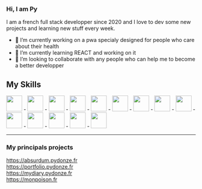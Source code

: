 ### Hi, I am Py

I am a french full stack developper since 2020 and I love to dev some new projects and learning new stuff every week.

- 🔭 I’m currently working on a pwa specialy designed for people who care about their health
- 🌱 I’m currently learning REACT and working on it
- 👯 I’m looking to collaborate with any people who can help me to become a better developper

## My Skills

<img style="width:42px" src="https://cdn.jsdelivr.net/gh/devicons/devicon/icons/apache/apache-original.svg" /> -
<img style="width:42px" src="https://cdn.jsdelivr.net/gh/devicons/devicon/icons/vscode/vscode-original.svg" /> -
<img style="width:42px" src="https://cdn.jsdelivr.net/gh/devicons/devicon/icons/bash/bash-original.svg" /> -
<img style="width:42px" src="https://cdn.jsdelivr.net/gh/devicons/devicon/icons/photoshop/photoshop-plain.svg" /> -
<img style="width:42px" src="https://cdn.jsdelivr.net/gh/devicons/devicon/icons/bootstrap/bootstrap-original.svg" /> -
<img style="width:42px" src="https://cdn.jsdelivr.net/gh/devicons/devicon/icons/css3/css3-original.svg" /> -
<img style="width:42px" src="https://cdn.jsdelivr.net/gh/devicons/devicon/icons/git/git-original.svg" /> -
<img style="width:42px" src="https://cdn.jsdelivr.net/gh/devicons/devicon/icons/github/github-original.svg" /> -
<img style="width:42px" src="https://cdn.jsdelivr.net/gh/devicons/devicon/icons/html5/html5-original.svg" /> -
<img style="width:42px" src="https://cdn.jsdelivr.net/gh/devicons/devicon/icons/javascript/javascript-original.svg" /> -
<img style="width:42px" src="https://cdn.jsdelivr.net/gh/devicons/devicon/icons/php/php-original.svg" /> -
<img style="width:42px" src="https://cdn.jsdelivr.net/gh/devicons/devicon/icons/sass/sass-original.svg" /> -
<img style="width:42px" src="https://cdn.jsdelivr.net/gh/devicons/devicon/icons/symfony/symfony-original.svg" /> -
<img style="width:42px" src="https://cdn.jsdelivr.net/gh/devicons/devicon/icons/symfony/react-original.svg" />

<hr>

### My principals projects
https://absurdum.pydonze.fr <br>
https://portfolio.pydonze.fr <br>
https://mydiary.pydonze.fr <br>
https://monpoison.fr <br>






